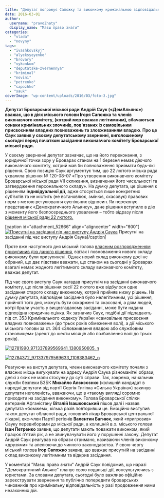 ```yaml
---
title: "Депутат погрожує Сапожку та виконкому кримінальною відповідальністю за узурпацію влади"
date: 2016-03-01
author: 
  username: "pravoZnaty"
  display_name: "Маєш право знати"
categories: 
  - "vlada"
  - "novyny"
tags: 
  - "ivashkovskyj"
  - "alyeksyeyenko"
  - "brovary"
  - "vykonkom"
  - "deputatske-zvernennya"
  - "kriminal"
  - "novini"
  - "petrenko"
  - "sapozhko"
  - "sauk"
coverImage: "wp-content/uploads/2016/03/foto-3.jpg"
---
```


**Депутат Броварської міської ради Андрій Саук («ДемАльянс») вважає, що в діях міського голови Ігоря Сапожка та членів виконавчого комітету, (котрий мер вважає легітимним), вбачаються ознаки кримінальних злочинів, пов'язаних із самовільним присвоєнням владних повноважень та зловживанням владою. Про це Саук заявив у своєму депутатському зверненні, виголошеному сьогодні перед початком засідання виконавчого комітету Броварської міської ради.**

У своєму зверненні депутат зазначає, що на його переконання, з юридичної точки зору у Броварах станом на 1 березня немає діючого виконавчого комітету, котрий мав би повноваження приймати будь-які рішення. Свою позицію Саук аргументує тим, що 22 лютого міська рада ухвалила рішення № 120-08-07 «Про утворення виконавчого комітету Броварської міської ради VІІ скликання, визначення його чисельності та затвердження персонального складу». На думку депутата, це рішення є рішенням **індивідуальної дії**, адже стосується лише конкретних суб’єктів та не містить (не встановлює, змінює, скасовує) правових норм з метою регулювання суспільних відносин. Як переконує представник «Демократичного Альянсу», дане рішення вступило в дію з моменту його безпосереднього ухвалення – тобто відразу після [рішення міської ради 22 лютого.](https://mpz.brovary.org/klyuchova-sesiya-sapozhko-vtratyv-vynogradovu-svoboda-pidtrymala-regionala-ta-otrymala-sekretarya/)

\[caption id="attachment\_52666" align="aligncenter" width="600"\][![Присутні на засіданні під час виступу Андрія Саука](https://mpz.brovary.org/wp-content/uploads/2016/03/foto-2.jpg)](https://mpz.brovary.org/wp-content/uploads/2016/03/foto-2.jpg) Присутні на засіданні під час виступу Андрія Саука\[/caption\]

Проте вже наступного дня міський голова [власним розпорядженням призупинив дію даного рішення](https://mpz.brovary.org/sapozhko-naklav-veto-na-vchorashnye-rishennya-miskrady-ta-sklykaye-sesiyu-na-zavtra/), відтак і повноваження нового складу виконкому були призупинені. Однак новий склад виконкому досі не обраний, що дає підстави вважати, що станом на сьогодні у Броварах взагалі немає жодного легітимного складу виконавчого комітету, вважає депутат.

Під час свого виступу Саук нагадав присутнім на засіданні виконавчого комітету, що після рішення сесії 22 лютого вже відбулося одне засідання старого складу виконкому, котрий прийняв низку рішень. На думку депутата, відповідне засідання було нелегітимним, усі рішення, прийняті того дня, можуть бути оскаржені та скасовані, а діям людей, котрі брали участь у вищезгаданому засіданні, може бути надана відповідна юридична оцінка. Як зазначив Саук, подібні дії підпадають під ст. 353 Кримінального кодексу України «самовільне присвоєння владних повноважень» (до трьох років обмеження волі), а дії міського міського голови за ст. 364 «Зловживання владою або службовим становищем» (арешт до шести місяців або позбавлення волі до трьох років).

[![12781990_971337899569641_1380950605_n](https://mpz.brovary.org/wp-content/uploads/2016/03/12781990_971337899569641_1380950605_n.jpg)](https://mpz.brovary.org/wp-content/uploads/2016/03/12781990_971337899569641_1380950605_n.jpg)

[![12784372_971337979569633_1106383462_n](https://mpz.brovary.org/wp-content/uploads/2016/03/12784372_971337979569633_1106383462_n.jpg)](https://mpz.brovary.org/wp-content/uploads/2016/03/12784372_971337979569633_1106383462_n.jpg)

Реагуючи на виступ депутата, члени виконавчого комітету почали з власних місць вигукувати на адресу Андрія Саука різноманітні образи, деякі з яких не мали стосунку до суті справи. Так, зокрема, начальник служби безпеки БЗБК **Михайло Алєксєєнко** (колишній кандидат в народні депутати від партії Сергія Тигіпка «Сильна Україна») закинув депутати неголеність, вважаючи, що в «такому вигляді соромно приходити на засідання виконкому». Голова Броварської спілки ветеранів Афганістану **Віталій Івашковський** пішов далі і назвав депутата «бомжем», кілька разів повторивши це. Емоційно виступив також депутат обласної ради, головний лікар Броварської центральної лікарні, екс-член Партії регіонів **Валентин Багнюк**, який «пригрозив» Сауку перевиборами до міської ради, а колишній в.о. міського голови **Іван Петренко** заявив, що депутати мають поважати виконком, який працює п'ятий рік, а не звинувачувати його у порушенні закону. Депутат Андрій Саук реагував на образи стримано, називаючи членів виконкому «друзями» та апелюючи до чинного законодавства. У свою чергу міський голова **Ігор Сапожко** заявив, що вважає присутній на засіданні склад виконкому легітимним та відкрив засідання.

У коментарі "Маєш право знати" Андрій Саук повідомив, що наразі "Демократичний Альянс" планує свою подальші дії, консультуючись з юристами. За словами депутата, сьогодні було важливо офіційно зареєструвати звернення та публічно попередити броварських чиновників про кримінальну відповідальність у разі продовження ними незаконних дій.
